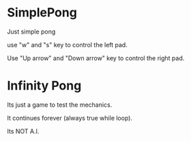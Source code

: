 # SimplePong
Just simple pong

use "w" and "s" key to control the left pad.

Use "Up arrow" and "Down arrow" key to control the right pad.

# Infinity Pong
Its just a game to test the mechanics.

It continues forever (always true while loop).

Its NOT A.I.
